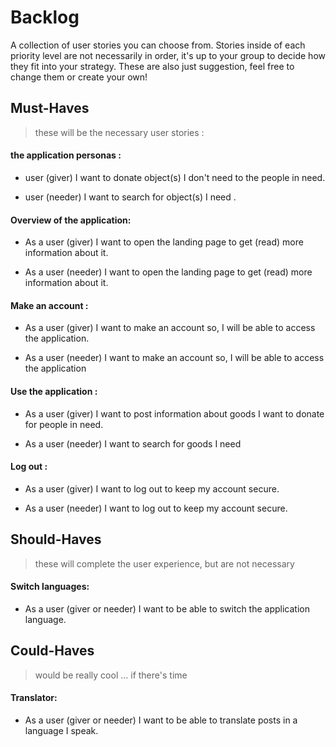 # Backlog

A collection of user stories you can choose from. Stories inside of each priority level are not necessarily in order, it's up to your group to decide how they fit into your strategy. These are also just suggestion, feel free to change them or create your own!

## Must-Haves

> these will be the necessary user stories :

#### the application personas :

- user (giver) I want to donate object(s) I don't need to the people in need.

- user (needer) I want to search for object(s) I need .

#### Overview of the application:

- As a user (giver) I want to open the landing page to get (read) more information about it.

- As a user (needer) I want to open the landing page to get (read) more information about it.

#### Make an account :

- As a user (giver) I want to make an account so, I will be able to access the application.

- As a user (needer) I want to make an account so, I will be able to access the application

#### Use the application :

- As a user (giver) I want to post information about goods I want to donate for people in need.

- As a user (needer) I want to search for goods I need

#### Log out :

- As a user (giver) I want to log out to keep my account secure.

- As a user (needer) I want to log out to keep my account secure.

## Should-Haves

> these will complete the user experience, but are not necessary

#### Switch languages:

- As a user (giver or needer) I want to be able to switch the application language.

## Could-Haves

> would be really cool ... if there's time

#### Translator:

- As a user (giver or needer) I want to be able to translate posts in a language I speak.

